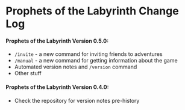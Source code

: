 # Prophets of the Labyrinth Change Log
#### Prophets of the Labyrinth Version 0.5.0:
- `/invite` - a new command for inviting friends to adventures
- `/manual` - a new command for getting information about the game
- Automated version notes and `/version` command
- Other stuff

#### Prophets of the Labyrinth Version 0.4.0:
- Check the repository for version notes pre-history
